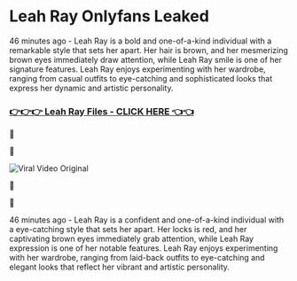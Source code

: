 # Leah Ray Onlyfans Leaked

<p>46 minutes ago - Leah Ray is a bold and one-of-a-kind individual with a remarkable style that sets her apart. Her hair is brown, and her mesmerizing brown eyes immediately draw attention, while Leah Ray smile is one of her signature features. Leah Ray enjoys experimenting with her wardrobe, ranging from casual outfits to eye-catching and sophisticated looks that express her dynamic and artistic personality.</p><p>
<h3><a href="https://fansleaks.com-getfree.pro/leah-ray" rel="nofollow">👉👉👉 Leah Ray Files - CLICK HERE 👈👈</a></h3>
<p>🔻</p>
<p>🔻</p> <p>
<a href="https://fansleaks.com-getfree.pro/leah-ray" rel="nofollow"><img src="https://i.imgur.com/0ZbtXZ5.gif" alt="Viral Video Original" style="max-width: 100%; display: inline-block;" data-target="animated-image.originalImage"></a>
<p>🔻</p>
<p>🔻</p> <p>46 minutes ago - Leah Ray is a confident and one-of-a-kind individual with a eye-catching style that sets her apart. Her locks is red, and her captivating brown eyes immediately grab attention, while Leah Ray expression is one of her notable features. Leah Ray enjoys experimenting with her wardrobe, ranging from laid-back outfits to eye-catching and elegant looks that reflect her vibrant and artistic personality.</p>